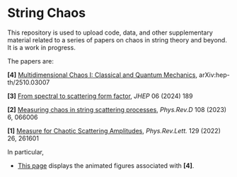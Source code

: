 # String Chaos

This repository is used to upload code, data, and other supplementary material related to a series of papers on chaos in string theory and beyond. It is a work in progress.

The papers are:

<b>[4]</b> <a href=https://arxiv.org/abs/2510.03007>Multidimensional Chaos I: Classical and Quantum Mechanics</a>, arXiv:hep-th/2510.03007

<b>[3]</b> <a href=https://inspirehep.net/literature/2764014>From spectral to scattering form factor</a>, <i>JHEP</i> 06 (2024) 189

<b>[2]</b> <a href=https://inspirehep.net/literature/2647254>Measuring chaos in string scattering processes</a>, <i>Phys.Rev.D</i> 108 (2023) 6, 066006

<b>[1]</b> <a href=https://inspirehep.net/literature/2126723>Measure for Chaotic Scattering Amplitudes</a>, <i>Phys.Rev.Lett.</i> 129 (2022) 26, 261601 

In particular,
- [This page](multi-dim-1/multi-dim-1.md) displays the animated figures associated with <b>[4]</b>.
